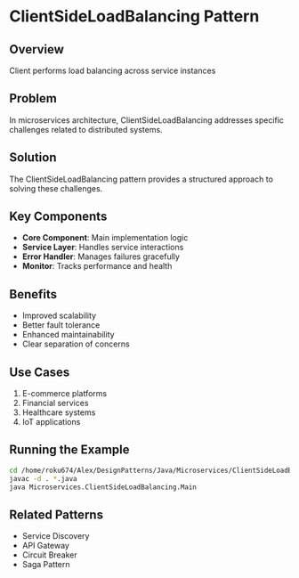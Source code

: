 # ClientSideLoadBalancing Pattern

## Overview
Client performs load balancing across service instances

## Problem
In microservices architecture, ClientSideLoadBalancing addresses specific challenges related to distributed systems.

## Solution
The ClientSideLoadBalancing pattern provides a structured approach to solving these challenges.

## Key Components
- **Core Component**: Main implementation logic
- **Service Layer**: Handles service interactions
- **Error Handler**: Manages failures gracefully
- **Monitor**: Tracks performance and health

## Benefits
- Improved scalability
- Better fault tolerance
- Enhanced maintainability
- Clear separation of concerns

## Use Cases
1. E-commerce platforms
2. Financial services
3. Healthcare systems
4. IoT applications

## Running the Example
```bash
cd /home/roku674/Alex/DesignPatterns/Java/Microservices/ClientSideLoadBalancing
javac -d . *.java
java Microservices.ClientSideLoadBalancing.Main
```

## Related Patterns
- Service Discovery
- API Gateway
- Circuit Breaker
- Saga Pattern

